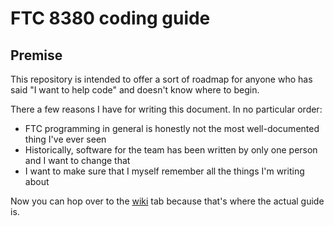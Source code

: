 # FTC 8380 coding guide

## Premise

This repository is intended to offer a sort of roadmap for anyone who has said "I want to help code" and doesn't know where to begin.

There a few reasons I have for writing this document. In no particular order:

- FTC programming in general is honestly not the most well-documented thing I've ever seen
- Historically, software for the team has been written by only one person and I want to change that
- I want to make sure that I myself remember all the things I'm writing about

Now you can hop over to the [wiki](https://github.com/ftc8380/coding-guide/wiki) tab because that's where the actual guide is.
